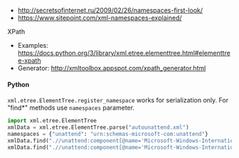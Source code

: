 * http://secretsofinternet.ru/2009/02/26/namespaces-first-look/
* https://www.sitepoint.com/xml-namespaces-explained/

XPath
* Examples: https://docs.python.org/3/library/xml.etree.elementtree.html#elementtree-xpath
* Generator: http://xmltoolbox.appspot.com/xpath_generator.html

#### Python
`xml.etree.ElementTree.register_namespace` works for serialization only. For "find*" methods use `namespaces` parameter.
```python
import xml.etree.ElementTree
xmlData = xml.etree.ElementTree.parse("autounattend.xml")
namespaces = {"unattend": "urn:schemas-microsoft-com:unattend"}
xmlData.find(".//unattend:component[@name='Microsoft-Windows-International-Core-WinPE']", namespaces=namespaces).items()
xmlData.find(".//unattend:component[@name='Microsoft-Windows-International-Core-WinPE']", namespaces=namespaces).getchildren()
```
